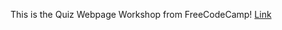 This is the Quiz Webpage Workshop from FreeCodeCamp!
[Link](https://lykaiio.github.io/fcc-quizwebpage)
